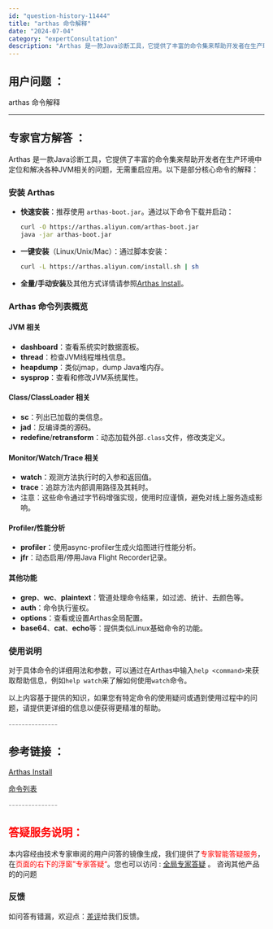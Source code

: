 ```yaml
---
id: "question-history-11444"
title: "arthas 命令解释"
date: "2024-07-04"
category: "expertConsultation"
description: "Arthas 是一款Java诊断工具，它提供了丰富的命令集来帮助开发者在生产环境中定位和解决各种JVM相关的问题，无需重启应用。以下是部分核心命令的解释：### 安装 Arthas- **快速安装**：推荐使用 `arthas-boot.jar`。通过以下命令下载并启动：  ```bash  cur"
---
```


## 用户问题 ：

arthas 命令解释

---

## 专家官方解答 ：

Arthas 是一款Java诊断工具，它提供了丰富的命令集来帮助开发者在生产环境中定位和解决各种JVM相关的问题，无需重启应用。以下是部分核心命令的解释：

### 安装 Arthas

- **快速安装**：推荐使用 `arthas-boot.jar`。通过以下命令下载并启动：
  ```bash
  curl -O https://arthas.aliyun.com/arthas-boot.jar
  java -jar arthas-boot.jar
  ```
- **一键安装**（Linux/Unix/Mac）：通过脚本安装：
  ```bash
  curl -L https://arthas.aliyun.com/install.sh | sh
  ```
- **全量/手动安装**及其他方式详情请参照[Arthas Install](https://arthas.aliyun.com/doc/install.html)。

### Arthas 命令列表概览

#### JVM 相关

- **dashboard**：查看系统实时数据面板。
- **thread**：检查JVM线程堆栈信息。
- **heapdump**：类似jmap，dump Java堆内存。
- **sysprop**：查看和修改JVM系统属性。

#### Class/ClassLoader 相关

- **sc**：列出已加载的类信息。
- **jad**：反编译类的源码。
- **redefine**/**retransform**：动态加载外部`.class`文件，修改类定义。

#### Monitor/Watch/Trace 相关

- **watch**：观测方法执行时的入参和返回值。
- **trace**：追踪方法内部调用路径及其耗时。
- 注意：这些命令通过字节码增强实现，使用时应谨慎，避免对线上服务造成影响。

#### Profiler/性能分析

- **profiler**：使用async-profiler生成火焰图进行性能分析。
- **jfr**：动态启用/停用Java Flight Recorder记录。

#### 其他功能

- **grep**、**wc**、**plaintext**：管道处理命令结果，如过滤、统计、去颜色等。
- **auth**：命令执行鉴权。
- **options**：查看或设置Arthas全局配置。
- **base64**、**cat**、**echo**等：提供类似Linux基础命令的功能。

### 使用说明

对于具体命令的详细用法和参数，可以通过在Arthas中输入`help <command>`来获取帮助信息，例如`help watch`来了解如何使用`watch`命令。

以上内容基于提供的知识，如果您有特定命令的使用疑问或遇到使用过程中的问题，请提供更详细的信息以便获得更精准的帮助。

<font color="#949494">---------------</font>

## 参考链接 ：

[Arthas Install](../install-detail.md)

[命令列表](../commands.md)

<font color="#949494">---------------</font>

## <font color="#FF0000">答疑服务说明：</font>

本内容经由技术专家审阅的用户问答的镜像生成，我们提供了<font color="#FF0000">专家智能答疑服务</font>，在<font color="#FF0000">页面的右下的浮窗”专家答疑“</font>。您也可以访问 : [全局专家答疑](https://answer.opensource.alibaba.com/docs/intro) 。 咨询其他产品的的问题

### 反馈

如问答有错漏，欢迎点：[差评](https://ai.nacos.io/user/feedbackByEnhancerGradePOJOID?enhancerGradePOJOId=16043)给我们反馈。
